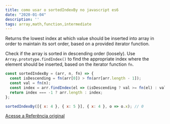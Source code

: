 ```yaml
---
title: como usar o sortedIndexBy no javascript es6
date: "2020-01-04"
description: ''
tags: array,math,function,intermediate
---
```


Returns the lowest index at which value should be inserted into array in order to maintain its sort order, based on a provided iterator function.

Check if the array is sorted in descending order (loosely).
Use `Array.prototype.findIndex()` to find the appropriate index where the element should be inserted, based on the iterator function `fn`.

```js
const sortedIndexBy = (arr, n, fn) => {
  const isDescending = fn(arr[0]) > fn(arr[arr.length - 1]);
  const val = fn(n);
  const index = arr.findIndex(el => (isDescending ? val >= fn(el) : val <= fn(el)));
  return index === -1 ? arr.length : index;
};
```

```js
sortedIndexBy([{ x: 4 }, { x: 5 }], { x: 4 }, o => o.x); // 0
```


[Acesse a Referência original](http://github.com/30-seconds/)
